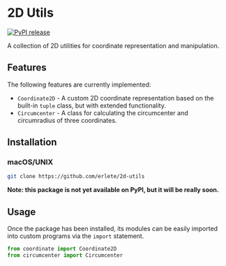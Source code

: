 # 2D Utils

[![PyPI release](https://github.com/erlete/2dutils/actions/workflows/python-publish.yml/badge.svg)](https://github.com/erlete/2dutils/actions/workflows/python-publish.yml)

A collection of 2D utilities for coordinate representation and manipulation.

## Features

The following features are currently implemented:

* `Coordinate2D` - A custom 2D coordinate representation based on the built-in `tuple` class, but with extended functionality.
* `Circumcenter` - A class for calculating the circumcenter and circumradius of three coordinates.

## Installation

### macOS/UNIX

```bash
git clone https://github.com/erlete/2d-utils
```

**Note: this package is not yet available on PyPI, but it will be really soon.**

## Usage

Once the package has been installed, its modules can be easily imported into custom programs via the `import` statement.

```python
from coordinate import Coordinate2D
from circumcenter import Circumcenter
```
